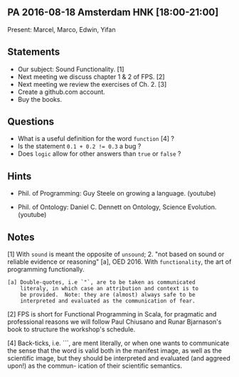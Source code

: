 ## PA 2016-08-18 Amsterdam HNK [18:00-21:00]

Present: Marcel, Marco, Edwin, Yifan

## Statements

- Our subject: Sound Functionality. [1]
- Next meeting we discuss chapter 1 & 2 of FPS. [2]
- Next meeting we review the exercises of Ch. 2. [3]
- Create a github.com account.
- Buy the books.

## Questions

- What is a useful definition for the word `function` [4] ?
- Is the statement `0.1 + 0.2 != 0.3` a bug ?
- Does `logic` allow for other answers than `true` or `false` ?

## Hints

- Phil. of Programming:
  Guy Steele on growing a language. (youtube)

- Phil. of Ontology:
  Daniel C. Dennett on Ontology, Science Evolution. (youtube)

## Notes

[1] With `sound` is meant the opposite of `unsound`; 2. "not
    based on sound or reliable evidence or reasoning" [a],
    OED 2016.  With `functionality`, the art of programming
    functionally.

    [a] Double-quotes, i.e `"`, are to be taken as communicated
        literaly, in which case an attribution and context is to
        be provided.  Note: they are (almost) always safe to be
        interpreted and evaluated as the communication of fear.

[2] FPS is short for Functional Programming in Scala, for
    pragmatic and professional reasons we will follow Paul
    Chiusano and Runar Bjarnason's book to structure the
    workshop's schedule.

[4] Back-ticks, i.e. `\``, are ment literally, or when one wants
    to communicate the sense that the word is valid both in the
    manifest image, as well as the scientific image, but they should
    be interpreted and evaluated (and aggreed upon!) as the commun-
    ication of their scientific semantics.



